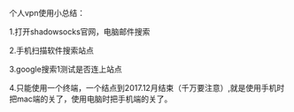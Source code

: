 

个人vpn使用小总结：

1.打开shadowsocks官网，电脑邮件搜索

2.手机扫描软件搜索站点

3.google搜索1测试是否连上站点

4.只能使用一个终端，一个结点到2017.12月结束（千万要注意）,就是使用手机时把mac端的关了，使用电脑时把手机端的关了。
